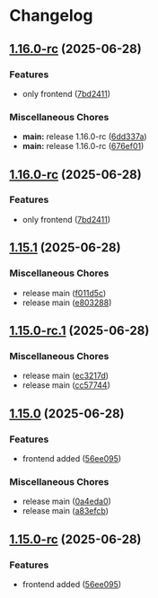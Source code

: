 # Changelog

## [1.16.0-rc](https://github.com/ddennis/release-please-prerelease-example/compare/v1.15.1...v1.16.0-rc) (2025-06-28)


### Features

* only frontend ([7bd2411](https://github.com/ddennis/release-please-prerelease-example/commit/7bd24119f4c9765e74704db8a52903f984ceb9a6))


### Miscellaneous Chores

* **main:** release 1.16.0-rc ([6dd337a](https://github.com/ddennis/release-please-prerelease-example/commit/6dd337a5231f542f23186fcb9b0220926de6f7a2))
* **main:** release 1.16.0-rc ([676ef01](https://github.com/ddennis/release-please-prerelease-example/commit/676ef01f731c824326f937c94b21af93e8b6bb01))

## [1.16.0-rc](https://github.com/ddennis/release-please-prerelease-example/compare/v1.15.1...v1.16.0-rc) (2025-06-28)


### Features

* only frontend ([7bd2411](https://github.com/ddennis/release-please-prerelease-example/commit/7bd24119f4c9765e74704db8a52903f984ceb9a6))

## [1.15.1](https://github.com/ddennis/release-please-prerelease-example/compare/v1.15.0...v1.15.1) (2025-06-28)


### Miscellaneous Chores

* release main ([f011d5c](https://github.com/ddennis/release-please-prerelease-example/commit/f011d5ccb8d81bd2a5471b99521ae8435a281430))
* release main ([e803288](https://github.com/ddennis/release-please-prerelease-example/commit/e80328812e6ea53b9a9502a5f78a526777714ccc))

## [1.15.0-rc.1](https://github.com/ddennis/release-please-prerelease-example/compare/v1.15.0-rc...v1.15.0-rc.1) (2025-06-28)


### Miscellaneous Chores

* release main ([ec3217d](https://github.com/ddennis/release-please-prerelease-example/commit/ec3217d4d510cb4523b04b40a5b4c06278b3696f))
* release main ([cc57744](https://github.com/ddennis/release-please-prerelease-example/commit/cc5774452858b35f0e554ddb4a118569e13cf50b))

## [1.15.0](https://github.com/ddennis/release-please-prerelease-example/compare/v1.14.0...v1.15.0) (2025-06-28)


### Features

* frontend added ([56ee095](https://github.com/ddennis/release-please-prerelease-example/commit/56ee0957f738a0b1922ea6a99d8452b2107e7f5c))


### Miscellaneous Chores

* release main ([0a4eda0](https://github.com/ddennis/release-please-prerelease-example/commit/0a4eda051fcb4b7592dfde500f64fb6d3e904cda))
* release main ([a83efcb](https://github.com/ddennis/release-please-prerelease-example/commit/a83efcbb7ab3ac41d8388f4f6ae8e869c74ccf48))

## [1.15.0-rc](https://github.com/ddennis/release-please-prerelease-example/compare/v1.14.0...v1.15.0-rc) (2025-06-28)


### Features

* frontend added ([56ee095](https://github.com/ddennis/release-please-prerelease-example/commit/56ee0957f738a0b1922ea6a99d8452b2107e7f5c))
